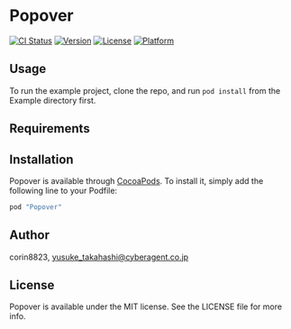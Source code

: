 # Popover

[![CI Status](http://img.shields.io/travis/corin8823/Popover.svg?style=flat)](https://travis-ci.org/corin8823/Popover)
[![Version](https://img.shields.io/cocoapods/v/Popover.svg?style=flat)](http://cocoapods.org/pods/Popover)
[![License](https://img.shields.io/cocoapods/l/Popover.svg?style=flat)](http://cocoapods.org/pods/Popover)
[![Platform](https://img.shields.io/cocoapods/p/Popover.svg?style=flat)](http://cocoapods.org/pods/Popover)

## Usage

To run the example project, clone the repo, and run `pod install` from the Example directory first.

## Requirements

## Installation

Popover is available through [CocoaPods](http://cocoapods.org). To install
it, simply add the following line to your Podfile:

```ruby
pod "Popover"
```

## Author

corin8823, yusuke_takahashi@cyberagent.co.jp

## License

Popover is available under the MIT license. See the LICENSE file for more info.
